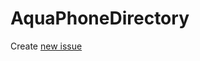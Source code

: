 # AquaPhoneDirectory

Create [new issue](https://github.com/aquaaerobicsystem/phonelist/issues/new/choose)

